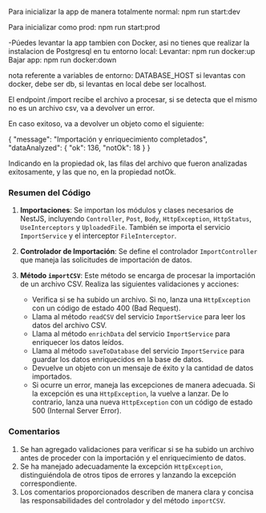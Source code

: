 Para inicializar la app de manera totalmente normal: npm run start:dev

Para inicializar como prod: npm run start:prod

-Púedes levantar la app tambien con Docker, asi no tienes que realizar la instalacion de Postgresql en tu entorno local:
Levantar: npm run docker:up
Bajar app: npm run docker:down

nota referente a variables de entorno: DATABASE_HOST si levantas con docker, debe ser db, si levantas en local debe ser localhost.

El endpoint /import recibe el archivo a procesar, si se detecta que el mismo no es un archivo csv, va a devolver un error.

En caso exitoso, va a devolver un objeto como el siguiente:

{
    "message": "Importación y enriquecimiento completados",
    "dataAnalyzed": {
        "ok": 136,
        "notOk": 18
    }
}

Indicando en la propiedad ok, las filas del archivo que fueron analizadas exitosamente, y las que no, en la propiedad notOk.

### Resumen del Código

1. **Importaciones**: Se importan los módulos y clases necesarios de NestJS, incluyendo `Controller`, `Post`, `Body`, `HttpException`, `HttpStatus`, `UseInterceptors` y `UploadedFile`. También se importa el servicio `ImportService` y el interceptor `FileInterceptor`.

2. **Controlador de Importación**: Se define el controlador `ImportController` que maneja las solicitudes de importación de datos.

3. **Método `importCSV`**: Este método se encarga de procesar la importación de un archivo CSV. Realiza las siguientes validaciones y acciones:
   - Verifica si se ha subido un archivo. Si no, lanza una `HttpException` con un código de estado 400 (Bad Request).
   - Llama al método `readCSV` del servicio `ImportService` para leer los datos del archivo CSV.
   - Llama al método `enrichData` del servicio `ImportService` para enriquecer los datos leídos.
   - Llama al método `saveToDatabase` del servicio `ImportService` para guardar los datos enriquecidos en la base de datos.
   - Devuelve un objeto con un mensaje de éxito y la cantidad de datos importados.
   - Si ocurre un error, maneja las excepciones de manera adecuada. Si la excepción es una `HttpException`, la vuelve a lanzar. De lo contrario, lanza una nueva `HttpException` con un código de estado 500 (Internal Server Error).

### Comentarios

1. Se han agregado validaciones para verificar si se ha subido un archivo antes de proceder con la importación y el enriquecimiento de datos.
2. Se ha manejado adecuadamente la excepción `HttpException`, distinguiéndola de otros tipos de errores y lanzando la excepción correspondiente.
3. Los comentarios proporcionados describen de manera clara y concisa las responsabilidades del controlador y del método `importCSV`.
